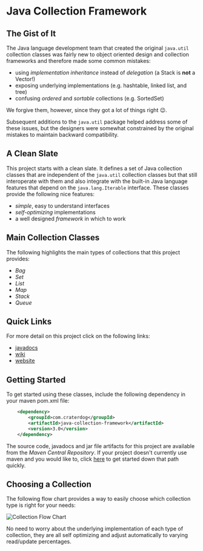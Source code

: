 # Java Collection Framework

## The Gist of It
The Java language development team that created the original `java.util` collection classes was fairly
new to object oriented design and collection frameworks and therefore made some common mistakes:
 * using *implementation inheritance* instead of *delegation* (a Stack is **not** a Vector!)
 * exposing underlying implementations (e.g. hashtable, linked list, and tree)
 * confusing *ordered* and *sortable* collections (e.g. SortedSet)

We forgive them, however, since they got a lot of things right :wink:.

Subsequent additions to the `java.util` package helped address some of these issues, but the designers were
somewhat constrained by the original mistakes to maintain backward compatibility.

## A Clean Slate
This project starts with a clean slate. It defines a set of Java collection classes that are independent
of the `java.util` collection classes but that still interoperate with them and also integrate with the built-in Java language features
that depend on the `java.lang.Iterable` interface. These classes provide the following nice features:
 * *simple*, easy to understand interfaces
 * *self-optimizing* implementations
 * a well designed *framework* in which to work

## Main Collection Classes
The following highlights the main types of collections that this project provides:

 * *Bag*
 * *Set*
 * *List*
 * *Map*
 * *Stack*
 * *Queue*

## Quick Links
For more detail on this project click on the following links:
 * [javadocs](http://craterdog.github.io/java-collection-framework/3.0/index.html)
 * [wiki](https://github.com/craterdog/java-collection-framework/wiki/Crater-Dog-Technologies%E2%84%A2-Java-Collection-Framework)
 * [website](http://craterdog.com)

## Getting Started
To get started using these classes, include the following dependency in your maven pom.xml file:

```xml
    <dependency>
        <groupId>com.craterdog</groupId>
        <artifactId>java-collection-framework</artifactId>
        <version>3.0</version>
    </dependency>
```

The source code, javadocs and jar file artifacts for this project are available from the *Maven Central Repository*.
If your project doesn't currently use maven and you would like to, click [here](https://github.com/craterdog/maven-parent-poms) to get started down that path quickly.

## Choosing a Collection
The following flow chart provides a way to easily choose which collection type is right for your
needs:

![Collection Flow Chart](https://github.com/craterdog/java-collection-framework/blob/master/docs/images/FlowChart.png)

No need to worry about the underlying implementation of each type of collection, they are all self optimizing and adjust
automatically to varying read/update percentages.

